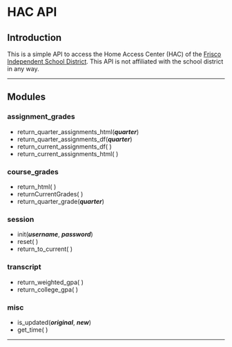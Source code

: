 # HAC API

## Introduction

This is a simple API to access the Home Access Center (HAC) of the [Frisco Independent School District](https://www.friscoisd.org/). This API is not affiliated with the school district in any way.

---

## Modules

### assignment_grades

* return_quarter_assignments_html(***quarter***)
* return_quarter_assignments_df(***quarter***)
* return_current_assignments_df(    )
* return_current_assignments_html(  )

### course_grades

* return_html(  )
* returnCurrentGrades(  )
* return_quarter_grade(***quarter***)

### session

* init(***username***, ***password***)
* reset(    )
* return_to_current(    )

### transcript

* return_weighted_gpa(  )
* return_college_gpa(   )

### misc

* is_updated(***original***, ***new***)
* get_time( )

---
